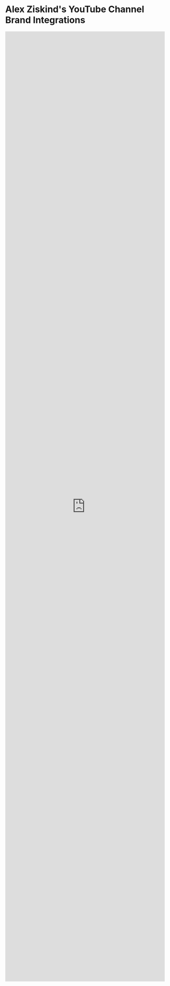# Alex Ziskind's YouTube Channel Brand Integrations

<style>
.gdocframecontainer {
    height: 3000px;
    border: 0;
}

.gdocframe {
    width: 100%;
    height: 3000px;
    border: 0;
}
</style>

<div class="gdocframecontainer">
    <iframe class="gdocframe" src="https://docs.google.com/document/d/e/2PACX-1vTbSeRTv5YEfM4Xe6Ao5oJJWj1r9_HTq8KcSbxi8b9LiIq4GK97z66vFlQJZ9MVhTWzW-eS4iD5pi9P/pub?embedded=true" style="width: 100%; height: 100%;"></iframe>
</div>